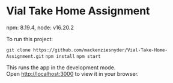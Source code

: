 # Vial Take Home Assignment

npm: 8.19.4,
node: v16.20.2

To run this project:

`git clone https://github.com/mackenziesnyder/Vial-Take-Home-Assignment.git`
`npm install`
`npm start`

This runs the app in the development mode.\
Open [http://localhost:3000](http://localhost:3000) to view it in your browser.


